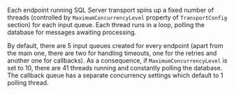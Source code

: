 Each endpoint running SQL Server transport spins up a fixed number of threads (controlled by `MaximumConcurrencyLevel` property of `TransportConfig` section) for each input queue. Each thread runs in a loop, polling the database for messages awaiting processing.

By default, there are 5 input queues created for every endpoint (apart from the main one, there are two for handling timeouts, one for the retries and another one for callbacks). As a consequence, if `MaximumConcurrencyLevel` is set to 10, there are 41 threads running and constantly polling the database. The callback queue has a separate concurrency settings which default to 1 polling thread.